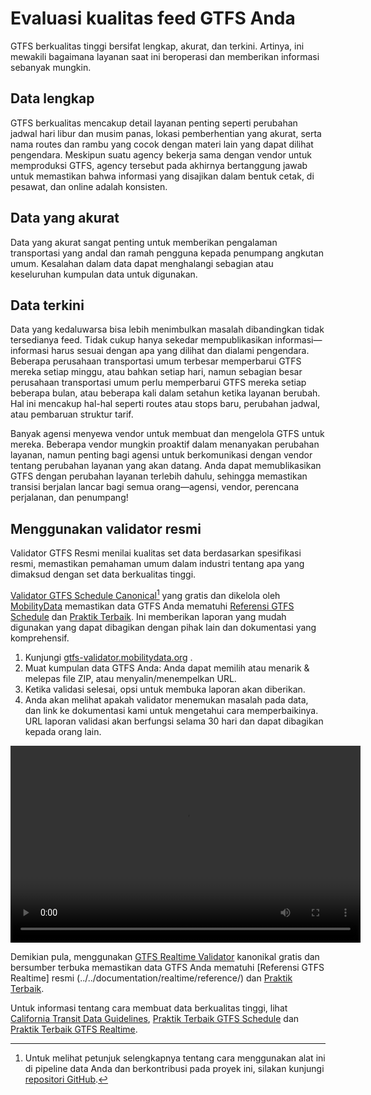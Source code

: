 # Evaluasi kualitas feed GTFS Anda 
 
 GTFS berkualitas tinggi bersifat lengkap, akurat, dan terkini. Artinya, ini mewakili bagaimana layanan saat ini beroperasi dan memberikan informasi sebanyak mungkin. 
 
## Data lengkap 
 
 GTFS berkualitas mencakup detail layanan penting seperti perubahan jadwal hari libur dan musim panas, lokasi pemberhentian yang akurat, serta nama routes dan rambu yang cocok dengan materi lain yang dapat dilihat pengendara. Meskipun suatu agency bekerja sama dengan vendor untuk memproduksi GTFS, agency tersebut pada akhirnya bertanggung jawab untuk memastikan bahwa informasi yang disajikan dalam bentuk cetak, di pesawat, dan online adalah konsisten. 
 
## Data yang akurat 
 
 Data yang akurat sangat penting untuk memberikan pengalaman transportasi yang andal dan ramah pengguna kepada penumpang angkutan umum. Kesalahan dalam data dapat menghalangi sebagian atau keseluruhan kumpulan data untuk digunakan. 
 
## Data terkini 
 
 Data yang kedaluwarsa bisa lebih menimbulkan masalah dibandingkan tidak tersedianya feed. Tidak cukup hanya sekedar mempublikasikan informasi—informasi harus sesuai dengan apa yang dilihat dan dialami pengendara. Beberapa perusahaan transportasi umum terbesar memperbarui GTFS mereka setiap minggu, atau bahkan setiap hari, namun sebagian besar perusahaan transportasi umum perlu memperbarui GTFS mereka setiap beberapa bulan, atau beberapa kali dalam setahun ketika layanan berubah. Hal ini mencakup hal-hal seperti routes atau stops baru, perubahan jadwal, atau pembaruan struktur tarif. 
 
 Banyak agensi menyewa vendor untuk membuat dan mengelola GTFS untuk mereka. Beberapa vendor mungkin proaktif dalam menanyakan perubahan layanan, namun penting bagi agensi untuk berkomunikasi dengan vendor tentang perubahan layanan yang akan datang. Anda dapat memublikasikan GTFS dengan perubahan layanan terlebih dahulu, sehingga memastikan transisi berjalan lancar bagi semua orang—agensi, vendor, perencana perjalanan, dan penumpang! 
 
## Menggunakan validator resmi 
 
 Validator GTFS Resmi menilai kualitas set data berdasarkan spesifikasi resmi, memastikan pemahaman umum dalam industri tentang apa yang dimaksud dengan set data berkualitas tinggi. 
 
 [Validator GTFS Schedule Canonical](https://gtfs-validator.mobilitydata.org/)[^1] yang gratis dan dikelola oleh [MobilityData](https://mobilitydata.org/) memastikan data GTFS Anda mematuhi [Referensi GTFS Schedule](../../documentation/schedule/reference/) dan [Praktik Terbaik](../../documentation/schedule/schedule_best_practices). Ini memberikan laporan yang mudah digunakan yang dapat dibagikan dengan pihak lain dan dokumentasi yang komprehensif. 
 
<div class="usage"> 
<div class="usage-list"> 
<ol> 
<li> Kunjungi <a href="https://gtfs-validator.mobilitydata.org/">gtfs-validator.mobilitydata.org</a> .</li> 
<li> Muat kumpulan data GTFS Anda: Anda dapat memilih atau menarik &amp; melepas file ZIP, atau menyalin/menempelkan URL.</li> 
<li> Ketika validasi selesai, opsi untuk membuka laporan akan diberikan.</li> 
<li> Anda akan melihat apakah validator menemukan masalah pada data, dan link ke dokumentasi kami untuk mengetahui cara memperbaikinya. URL laporan validasi akan berfungsi selama 30 hari dan dapat dibagikan kepada orang lain.</li> 
</ol> 
</div> 
<div class="usage-video"> 
<video class="center" width="560" height="315" controls> 
<source src="../../assets/validator_demo_large.mp4" type="video/mp4"> 
</video> 
</div> 
</div> 
 
 Demikian pula, menggunakan [GTFS Realtime Validator](https://github.com/MobilityData/gtfs-realtime-validator) kanonikal gratis dan bersumber terbuka memastikan data GTFS Anda mematuhi [Referensi GTFS Realtime] resmi (../../documentation/realtime/reference/) dan [Praktik Terbaik](../../documentation/realtime/realtime_best_practices). 
 
 Untuk informasi tentang cara membuat data berkualitas tinggi, lihat [California Transit Data Guidelines](https://dot.ca.gov/cal-itp/california-transit-data-guidelines), [Praktik Terbaik GTFS Schedule](../../documentation/schedule/schedule_best_practices) dan [Praktik Terbaik GTFS Realtime](../../documentation/realtime/realtime_best_practices). 
 
 [^1]: Untuk melihat petunjuk selengkapnya tentang cara menggunakan alat ini di pipeline data Anda dan berkontribusi pada proyek ini, silakan kunjungi [repositori GitHub](https://github.com/MobilityData/gtfs-validator ). 
 

